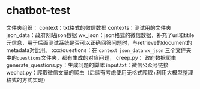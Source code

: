 # chatbot-test
文件夹组织：
context：txt格式的微信数据
contexts：测试用的文件夹
json_data：政府网站json数据
wx_json：json格式的微信数据，补充了url和titile元信息，用于后面测试系统是否可以正确回答问题时，与retrieve的document的metadata对比用。
xxx/questions：在 `context` `json_data` `wx_json` 三个文件夹中的`questions`文件夹，都有生成的对应问题，
creep.py： 政府数据爬虫
generate_questions.py：生成问题的脚本
input.txt：微信公众号链接
wechat.py：爬取微信文章的爬虫（后续有考虑使用无格式爬取+利用大模型整理格式的方式实现）
